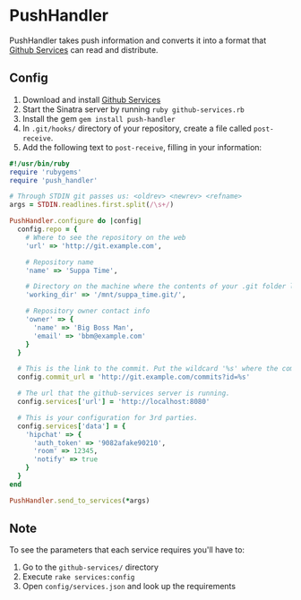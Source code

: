 PushHandler
===========

PushHandler takes push information and converts it into a format that [Github Services](https://github.com/github/github-services) can read and distribute.

Config
------
1. Download and install [Github Services](https://github.com/github/github-services)
2. Start the Sinatra server by running `ruby github-services.rb`
3. Install the gem `gem install push-handler`
4. In `.git/hooks/` directory of your repository, create a file called `post-receive`.
5. Add the following text to `post-receive`, filling in your information:

```ruby
#!/usr/bin/ruby
require 'rubygems'
require 'push_handler'

# Through STDIN git passes us: <oldrev> <newrev> <refname>
args = STDIN.readlines.first.split(/\s+/)

PushHandler.configure do |config|
  config.repo = {
    # Where to see the repository on the web
    'url' => 'http://git.example.com',

    # Repository name
    'name' => 'Suppa Time',

    # Directory on the machine where the contents of your .git folder lives
    'working_dir' => '/mnt/suppa_time.git/',

    # Repository owner contact info
    'owner' => {
      'name' => 'Big Boss Man',
      'email' => 'bbm@example.com'
    }
  }

  # This is the link to the commit. Put the wildcard '%s' where the commit sha should go.
  config.commit_url = 'http://git.example.com/commits?id=%s'

  # The url that the github-services server is running.
  config.services['url'] = 'http://localhost:8080'

  # This is your configuration for 3rd parties.
  config.services['data'] = {
    'hipchat' => {
      'auth_token' => '9082afake90210',
      'room' => 12345,
      'notify' => true
    }
  }
end

PushHandler.send_to_services(*args)
```

Note
----

To see the parameters that each service requires you'll have to:

1. Go to the `github-services/` directory
2. Execute `rake services:config`
3. Open `config/services.json` and look up the requirements